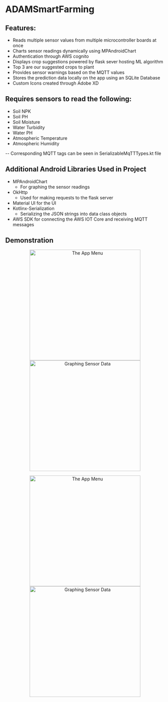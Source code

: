# ADAMSmartFarming

## Features:

* Reads multiple sensor values from multiple microcontroller boards at once
* Charts sensor readings dynamically using MPAndroidChart
* Authentication through AWS cognito
* Displays crop suggestions powered by flask sever hosting ML algorithm
 * Top 3 are our suggested crops to plant
* Provides sensor warnings based on the MQTT values
* Stores the prediction data locally on the app using an SQLite Database
* Custom Icons created through Adobe XD

## Requires sensors to read the following:
* Soil NPK
* Soil PH
* Soil Moisture
* Water Turbidity
* Water PH
* Atmospheric Temperature
* Atmospheric Humidity

-- Corresponding MQTT tags can be seen in SerializableMqTTTypes.kt file

## Additional Android Libraries Used in Project 

* MPAndroidChart
  * For graphing the sensor readings
* OkHttp
  * Used for making requests to the flask server
* Material UI for the UI
* Kotlinx-Serialization
  * Serializing the JSON strings into data class objects
* AWS SDK for connecting the AWS IOT Core and receiving MQTT messages

## Demonstration 

<p align="center">
  <img src="/Images/menu.jpg" width="350" title="The App Menu">
  <img src="/Images/Graphing.jpg" width="350" title="Graphing Sensor Data">
</p>


<p align="center">
  <img src="/Images/crop_predictions.jpg" width="350" title="The App Menu">
  <img src="/Images/crop-prediction-history.jpg" width="350" title="Graphing Sensor Data">
</p>
